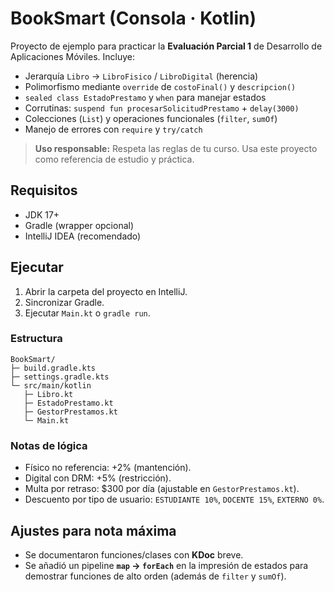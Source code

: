 # BookSmart (Consola · Kotlin)

Proyecto de ejemplo para practicar la **Evaluación Parcial 1** de Desarrollo de Aplicaciones Móviles.
Incluye:
- Jerarquía `Libro` → `LibroFisico` / `LibroDigital` (herencia)
- Polimorfismo mediante `override` de `costoFinal()` y `descripcion()`
- `sealed class EstadoPrestamo` y `when` para manejar estados
- Corrutinas: `suspend fun procesarSolicitudPrestamo` + `delay(3000)`
- Colecciones (`List`) y operaciones funcionales (`filter`, `sumOf`)
- Manejo de errores con `require` y `try/catch`

> **Uso responsable:** Respeta las reglas de tu curso. Usa este proyecto como referencia de estudio y práctica.

## Requisitos
- JDK 17+
- Gradle (wrapper opcional)
- IntelliJ IDEA (recomendado)

## Ejecutar
1. Abrir la carpeta del proyecto en IntelliJ.
2. Sincronizar Gradle.
3. Ejecutar `Main.kt` o `gradle run`.

### Estructura
```
BookSmart/
├─ build.gradle.kts
├─ settings.gradle.kts
└─ src/main/kotlin
   ├─ Libro.kt
   ├─ EstadoPrestamo.kt
   ├─ GestorPrestamos.kt
   └─ Main.kt
```

### Notas de lógica
- Físico no referencia: +2% (mantención).
- Digital con DRM: +5% (restricción).
- Multa por retraso: $300 por día (ajustable en `GestorPrestamos.kt`).
- Descuento por tipo de usuario: `ESTUDIANTE 10%`, `DOCENTE 15%`, `EXTERNO 0%`.


## Ajustes para nota máxima
- Se documentaron funciones/clases con **KDoc** breve.
- Se añadió un pipeline **`map` → `forEach`** en la impresión de estados para demostrar funciones de alto orden (además de `filter` y `sumOf`).
